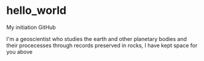 # hello_world
My initiation GitHub

I'm a geoscientist who studies the earth and other planetary bodies and their procecesses through records preserved in rocks, I have kept space for you above
